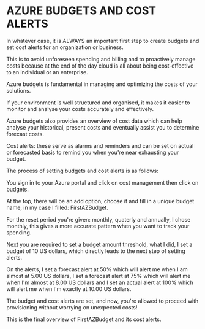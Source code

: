 # AZURE BUDGETS AND COST ALERTS

In whatever case, it is ALWAYS an important first step to create budgets and set cost alerts for an organization or business.

This is to avoid unforeseen spending and billing and to proactively manage costs because at the end of the day cloud is all about
being cost-effective to an individual or an enterprise.

Azure budgets is fundamental in managing and optimizing the costs of your solutions.

If your environment is well structured and organised, it makes it easier to monitor and analyse your costs accurately and effectively.

Azure budgets also provides an overview of cost data which can help analyse your historical, present costs and eventually assist you to determine 
forecast costs.

Cost alerts: these serve as alarms and reminders and can be set on actual or forecasted basis to remind you when you're near exhausting your budget.

The process of setting budgets and cost alerts is as follows:

You sign in to your Azure portal and click on cost management then click on budgets.

At the top, there will be an add option, choose it and fill in a unique budget name, in my case I filled: FirstAZBudget.

For the reset period you're given: monthly, quaterly and annually, I chose monthly, this gives a more accurate pattern when you want to track your
spending.

Next you are required to set a budget amount threshold, what I did, I set a budget of 10 US dollars, which directly leads to the next step of setting alerts.

On the alerts, I set a forecast alert at 50%  which will alert me when I am almost at 5.00 US dollars, I set a forecast alert at 75%  which will
alert me when I'm almost at 8.00 US dollars and I set an actual alert at 100% which will alert me when I'm exactly at 10.00 US dollars. 

The budget and cost alerts are set, and now, you're allowed to proceed with provisioning without worrying on unexpected costs!

This is the final overview of FirstAZBudget and its cost alerts.


